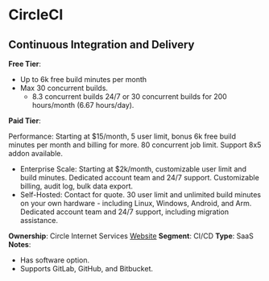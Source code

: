 # CircleCI

## Continuous Integration and Delivery

**Free Tier**: 
- Up to 6k free build minutes per month
- Max 30 concurrent builds. 
  - 8.3 concurrent builds 24/7 or 30 concurrent builds for 200 hours/month (6.67 hours/day).

**Paid Tier**: 

Performance: Starting at $15/month, 5 user limit, bonus 6k free build minutes per month and billing for more. 80 concurrent job limit. Support 8x5 addon available.
- Enterprise Scale: Starting at $2k/month, customizable user limit and build minutes. Dedicated account team and 24/7 support. Customizable billing, audit log, bulk data export.
- Self-Hosted: Contact for quote. 30 user limit and unlimited build minutes on your own hardware - including Linux, Windows, Android, and Arm. Dedicated account team and 24/7 support, including migration assistance.

**Ownership**: Circle Internet Services
[Website](https://circleci.com/)
**Segment**: CI/CD
**Type**: SaaS
**Notes**:

- Has software option.
- Supports GitLab, GitHub, and Bitbucket.
